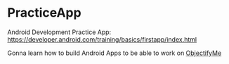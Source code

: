 # PracticeApp
Android Development Practice App: https://developer.android.com/training/basics/firstapp/index.html

Gonna learn how to build Android Apps to be able to work on [ObjectifyMe](https://github.com/marioscience/objectifyme)

